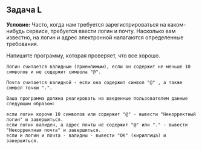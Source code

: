 ## Задача L
**Условие:**
Часто, когда нам требуется зарегистрироваться на каком-нибудь сервисе, требуется ввести логин и почту. Насколько вам известно, на логин и адрес электронной налагаются определенные требования.

Напишите программу, которая проверяет, что все хорошо.
````
Логин считается валидным (приемлимым), если он содержит не меньше 10 символов и не содержит символа "@".

Почта считается валидной - если она содержит символ "@" , а также символ точки ".".

Ваша программа должна реагировать на введенные пользователем данные следующим образом:

если логин короче 10 символов или содержит "@" - вывести "Некорректный логин" и завершиться.
если логин валиден, а адрес почты не содержит "@" или "." - вывести "Некорректная почта" и завершиться.
если и логин и почта - валидны - вывести "ОК" (кириллица) и завершиться.
````